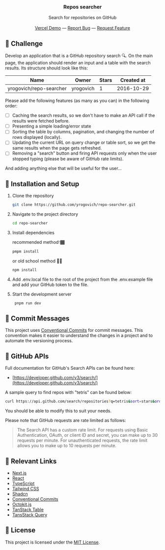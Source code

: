 <div align="center">

<h3 align="center">Repos searcher </h3>
<p align="center">
Search for repositories on GitHub

<br/>
<br/>
<a href="https://repo-searcher-five.vercel.app/">Vercel Demo</a> —
<a href="https://github.com/yrogovich/repo-searcher/issues/new?labels=bug&template=bug-report---.md">Report Bug</a> —
<a href="https://github.com/yrogovich/repo-searcher/issues/new?labels=enhancement&template=feature-request---.md">Request Feature</a>
</p>
</div>

## 🌟 Challenge

Develop an application that is a GitHub repository search 🔍. On the main page, the application should render an input and a table with the search results. Its structure should look like this:

| Name                    | Owner     | Stars | Created at |
| ----------------------- | --------- | ----- | ---------- |
| yrogovich/repo-searcher | yrogovich | 1     | 2016-10-29 |

Please add the following features (as many as you can) in the following order:

- [ ] Caching the search results, so we don't have to make an API call if the results were fetched before.
- [ ] Presenting a simple loading/error state
- [ ] Sorting the table by columns, pagination, and changing the number of rows displayed (locally).
- [ ] Updating the current URL on query change or table sort, so we get the same results when the page gets refreshed.
- [ ] Removing a "search" button and firing API requests only when the user stopped typing (please be aware of GitHub rate limits).

And adding anything else that will be useful for the user...

## 🔧 Installation and Setup

1. Clone the repository
   ```bash
   git clone https://github.com/yrogovich/repo-searcher.git
   ```
2. Navigate to the project directory
   ```bash
   cd repo-searcher
   ```
3. Install dependencies

   recommended method👇🏾

   ```bash
   pmpm install
   ```

   or old school method 👴🏾

   ```bash
   npm install
   ```

4. Add .env.local file to the root of the project from the .env.example file and add your GitHub token to the file.
5. Start the development server

   ```bash
    pnpm run dev
   ```

## 💬 Commit Messages

This project uses [Conventional Commits](https://www.conventionalcommits.org/en/v1.0.0/#specification) for commit messages. This convention makes it easier to understand the changes in a project and to automate the versioning process.

## 🐙 GitHub APIs

Full documentation for GitHub's Search APIs can be found here:

- [https://developer.github.com/v3/search/](https://developer.github.com/v3/search/)

A sample query to find repos with "tetris" can be found below:

```bash
curl https://api.github.com/search/repositories?q=tetris&sort=stars&order=desc
```

You should be able to modify this to suit your needs.

Please note that GitHub requests are rate limited as follows:

> The Search API has a custom rate limit. For requests using Basic Authentication, OAuth, or client ID and secret, you can make up to 30 requests per minute. For unauthenticated requests, the rate limit allows you to make up to 10 requests per minute.

## 🔗 Relevant Links

- [Next.js](https://nextjs.org/)
- [React](https://react.dev/learn)
- [TypeScript](https://www.typescriptlang.org/docs/handbook/typescript-in-5-minutes.html)
- [Tailwind CSS](https://v2.tailwindcss.com/docs)
- [Shadcn](https://ui.shadcn.com/docs)
- [Conventional Commits](https://www.conventionalcommits.org/en/v1.0.0/#specification)
- [Octokit.js](https://octokit.github.io/rest.js/v20#usage)
- [TanStack Table](https://tanstack.com/table/latest)
- [TansStack Query](https://tanstack.com/query/latest)

## 📜 License

This project is licensed under the [MIT License](https://opensource.org/license/mit/).
